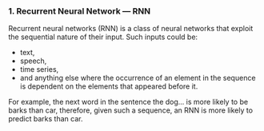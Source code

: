 ### 1. Recurrent Neural Network — RNN

Recurrent neural networks (RNN) is a class of neural networks that exploit the sequential nature of their input. 
Such inputs could be:
- text, 
- speech, 
- time series, 
- and anything else where the occurrence of an element in the sequence is dependent on the elements that
appeared before it. 

For example, the next word in the sentence the dog... is more likely to be barks
than car, therefore, given such a sequence, an RNN is more likely to predict barks than car.